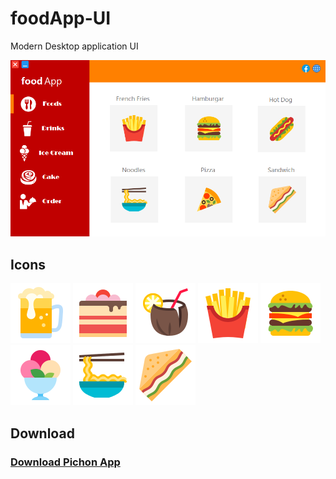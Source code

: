 # foodApp-UI
Modern Desktop application UI

<img src="Modern UI.PNG">

<h2> Icons </h2>

<img src="flat_icons/beer_96px.png"> <img src="flat_icons/cake_96px.png"> <img src="flat_icons/coconut_cocktail_96px.png"> <img src="flat_icons/french_fries_96px.png"> <img src="flat_icons/hamburger_96px.png"> <img src="flat_icons/ice_cream_sundae_96px.png"> <img src="flat_icons/noodles_96px.png"> <img src="flat_icons/sandwich_96px.png"> 


<h2> Download </h2>

<h3> <a href="https://icons8.com/app"> Download Pichon App </a> </h3>
